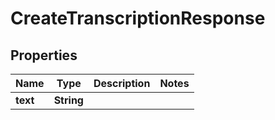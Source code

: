 # CreateTranscriptionResponse

## Properties
Name | Type | Description | Notes
------------ | ------------- | ------------- | -------------
**text** | **String** |  | 
